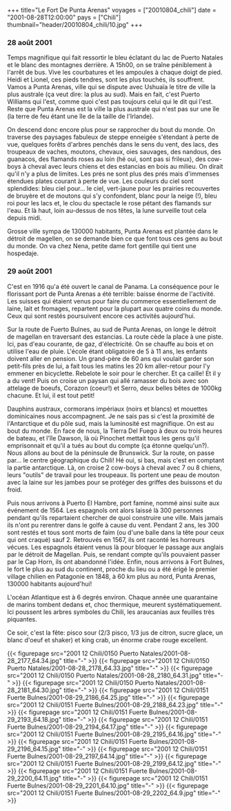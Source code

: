 +++
title="Le Fort De Punta Arenas"
voyages = ["20010804_chili"]
date = "2001-08-28T12:00:00"
pays = ["Chili"]
thumbnail="header/20010804_chili/10.jpg"
+++
### 28 août 2001

Temps magnifique qui fait ressortir le bleu éclatant du lac de Puerto Natales 
et le blanc des montagnes derrière. A 15h00, on se traîne péniblement à l'arrêt 
de bus. Vive les courbatures et les ampoules à chaque doigt de pied. Heidi et 
Lionel, ces pieds tendres, sont les plus touchés, ils souffrent. Vamos a Punta 
Arenas, ville qui se dispute avec Ushuaïa le titre de ville la plus australe 
(ça veut dire: la plus au sud). Mais en fait, c'est Puerto Williams qui l'est, 
comme quoi c'est pas toujours celui qui le dit qui l'est. Reste que Punta Arenas 
est la ville la plus australe qui n'est pas sur une île (la terre de feu étant 
une île de la taille de l'Irlande).

On descend donc encore plus pour se rapprocher du bout du monde. On traverse 
des paysages fabuleux de steppe enneigée s'étendant à perte de vue, quelques 
forêts d'arbres penchés dans le sens du vent, des lacs, des troupeaux de vaches, 
moutons, chevaux, oies sauvages, des nandous, des guanacos, des flamands roses 
au loin (hé oui, sont pas si frileux), des cow-boys à cheval avec leurs chiens 
et des estancias en bois au milieu. On dirait qu'il n'y a plus de limites. Les 
prés ne sont plus des prés mais d'immenses étendues plates courant à perte de 
vue. Les couleurs du ciel sont splendides: bleu ciel pour... le ciel, vert-jaune 
pour les prairies recouvertes de bruyère et de moutons qui s'y confondent, blanc 
pour la neige (!), bleu roi pour les lacs et, le clou du spectacle le rose pétant 
des flamands sur l'eau. Et là haut, loin au-dessus de nos têtes, la lune surveille 
tout cela depuis midi. 

Grosse ville sympa de 130000 habitants, Punta Arenas est plantée dans le détroit 
de magellen, on se demande bien ce que font tous ces gens au bout du monde. 
On va chez Nena, petite dame fort gentille qui tient une hospedaje.

### 29 août 2001

C'est en 1916 qu'a été ouvert le canal de Panama. La conséquence pour le florissant 
port de Punta Arenas a été terrible: baisse énorme de l'activité. Les suisses 
qui étaient venus pour faire du commerce essentiellement de laine, lait et fromages, 
repartent pour la plupart aux quatre coins du monde. Ceux qui sont restés poursuivent 
encore ces activités aujourd'hui. 

Sur la route de Fuerto Bulnes, au sud de Punta Arenas, on longe le détroit 
de magellan en traversant des estancias. La route cède la place à une piste. 
Ici, pas d'eau courante, de gaz, d'électricité. On se chauffe au bois et on 
utilise l'eau de pluie. L'école étant obligatoire de 5 à 11 ans, les enfants 
doivent aller en pension. Un grand-père de 60 ans qui voulait garder son petit-fils 
près de lui, a fait tous les matins les 20 km aller-retour pour l'y emmener 
en bicyclette. Rebelote le soir pour le chercher. Et ça caille! Et il y a du 
vent! Puis on croise un paysan qui allé ramasser du bois avec son attelage de 
boeufs, Corazon (coeur!) et Serro, deux belles bêtes de 1000kg chacune. Et lui, 
il est tout petit!

Dauphins austraux, cormorans impériaux (noirs et blancs) et mouettes dominicaines 
nous accompagnent. Je ne sais pas si c'est la proximité de l'Antarctique et 
du pôle sud, mais la luminosité est magnifique. On est au bout du monde. En 
face de nous, la Tierra Del Fuego à deux ou trois heures de bateau, et l'île 
Dawson, là où Pinochet mettait tous les gens qu'il emprisonnait et qu'il a tués 
au bout du compte (ça étonne quelqu'un?). Nous allons au bout de la péninsule 
de Brunswick. Sur la route, on passe par... le centre géographique du Chili! 
Hé oui, si bas, mais c'est en comptant la partie antarctique. Là, on croise 
2 cow-boys à cheval avec 7 ou 8 chiens, leurs "outils" de travail pour les troupeaux. 
Ils portent une peau de mouton avec la laine sur les jambes pour se protéger 
des griffes des buissons et du froid.

Puis nous arrivons à Puerto El Hambre, port famine, nommé ainsi suite aux événement 
de 1564. Les espagnols ont alors laissé là 300 personnes pendant qu'ils repartaient 
chercher de quoi construire une ville. Mais jamais ils n'ont pu rerentrer dans 
le golfe à cause du vent. Pendant 2 ans, les 300 sont restés et tous sont morts 
de faim (ou d'une balle dans la tête pour ceux qui ont craqué) sauf 2. Retrouvés 
en 1567, ils ont raconté les horreurs vécues. Les espagnols étaient venus là 
pour bloquer le passage aux anglais par le détroit de Magellan. Puis, se rendant 
compte qu'ils pouvaient passer par le Cap Horn, ils ont abandonné l'idée. Enfin, 
nous arrivons à Fort Bulnes, le fort le plus au sud du continent, proche du 
lieu ou a été érigé le premier village chilien en Patagonie en 1848, à 60 km 
plus au nord, Punta Arenas, 130000 habitants aujourd'hui!

L'océan Atlantique est à 6 degrés environ. Chaque année une quarantaine de 
marins tombent dedans et, choc thermique, meurent systématiquement. Ici poussent 
les arbres symboles du Chili, les araucanias aux feuilles très piquantes.

Ce soir, c'est la fête: pisco sour (2/3 pisco, 1/3 jus de citron, sucre glace, 
un blanc d'oeuf et shaker) et king crab, un énorme crabe rouge excellent.


<div id="TOTO">{{< figurepage src="2001 12 Chili/0150 Puerto Natales/2001-08-28_2177_64.34.jpg" title="-"  >}}
{{< figurepage src="2001 12 Chili/0150 Puerto Natales/2001-08-28_2178_64.33.jpg" title="-"  >}}
{{< figurepage src="2001 12 Chili/0150 Puerto Natales/2001-08-28_2180_64.31.jpg" title="-"  >}}
{{< figurepage src="2001 12 Chili/0150 Puerto Natales/2001-08-28_2181_64.30.jpg" title="-"  >}}
{{< figurepage src="2001 12 Chili/0151 Fuerte Bulnes/2001-08-29_2186_64.25.jpg" title="-"  >}}
{{< figurepage src="2001 12 Chili/0151 Fuerte Bulnes/2001-08-29_2188_64.23.jpg" title="-"  >}}
{{< figurepage src="2001 12 Chili/0151 Fuerte Bulnes/2001-08-29_2193_64.18.jpg" title="-"  >}}
{{< figurepage src="2001 12 Chili/0151 Fuerte Bulnes/2001-08-29_2194_64.17.jpg" title="-"  >}}
{{< figurepage src="2001 12 Chili/0151 Fuerte Bulnes/2001-08-29_2195_64.16.jpg" title="-"  >}}
{{< figurepage src="2001 12 Chili/0151 Fuerte Bulnes/2001-08-29_2196_64.15.jpg" title="-"  >}}
{{< figurepage src="2001 12 Chili/0151 Fuerte Bulnes/2001-08-29_2197_64.14.jpg" title="-"  >}}
{{< figurepage src="2001 12 Chili/0151 Fuerte Bulnes/2001-08-29_2199_64.12.jpg" title="-"  >}}
{{< figurepage src="2001 12 Chili/0151 Fuerte Bulnes/2001-08-29_2200_64.11.jpg" title="-"  >}}
{{< figurepage src="2001 12 Chili/0151 Fuerte Bulnes/2001-08-29_2201_64.10.jpg" title="-"  >}}
{{< figurepage src="2001 12 Chili/0151 Fuerte Bulnes/2001-08-29_2202_64.9.jpg" title="-"  >}}
</DIV>

